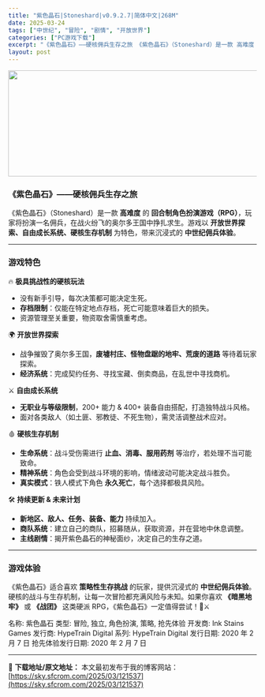 ```yaml
---
title: "紫色晶石|Stoneshard|v0.9.2.7|简体中文|268M"
date: 2025-03-24
tags: ["中世纪", "冒险", "剧情", "开放世界"]
categories: ["PC游戏下载"]
excerpt: "《紫色晶石》——硬核佣兵生存之旅 《紫色晶石》（Stoneshard）是一款 高难度 的 回合制角色扮演游戏（RPG），玩家将扮演一名佣兵，在战火纷飞的奥尔多王国中挣扎求生。游戏以 开放世界探索、自由成长系统、硬核生存机制 为特色，带来沉浸式的 中世纪佣兵体验。 游戏特色 🔥 极具挑战性的硬核玩法 &hellip;"
layout: post
---
```


<img class="aligncenter size-full wp-image-121538" src="https://sky.sfcrom.com/wp-content/uploads/2025/03/2025032414554830.webp" alt="" width="660" height="215" />
<h3><strong>《紫色晶石》——硬核佣兵生存之旅</strong></h3>
《紫色晶石》（Stoneshard）是一款 <strong>高难度</strong> 的 <strong>回合制角色扮演游戏（RPG）</strong>，玩家将扮演一名佣兵，在战火纷飞的奥尔多王国中挣扎求生。游戏以 <strong>开放世界探索、自由成长系统、硬核生存机制</strong> 为特色，带来沉浸式的 <strong>中世纪佣兵体验</strong>。

<hr />

<h3><strong>游戏特色</strong></h3>
🔥 <strong>极具挑战性的硬核玩法</strong>
<ul>
 	<li>没有新手引导，每次决策都可能决定生死。</li>
 	<li><strong>存档限制</strong>：仅能在特定地点存档，死亡可能意味着巨大的损失。</li>
 	<li>资源管理至关重要，物资取舍需慎重考虑。</li>
</ul>
🌍 <strong>开放世界探索</strong>
<ul>
 	<li>战争摧毁了奥尔多王国，<strong>废墟村庄、怪物盘踞的地牢、荒废的道路</strong> 等待着玩家探索。</li>
 	<li><strong>经济系统</strong>：完成契约任务、寻找宝藏、倒卖商品，在乱世中寻找商机。</li>
</ul>
⚔️ <strong>自由成长系统</strong>
<ul>
 	<li><strong>无职业与等级限制</strong>，200+ 能力 &amp; 400+ 装备自由搭配，打造独特战斗风格。</li>
 	<li>面对各类敌人（如土匪、邪教徒、不死生物），需灵活调整战术应对。</li>
</ul>
🩸 <strong>硬核生存机制</strong>
<ul>
 	<li><strong>生命系统</strong>：战斗受伤需进行 <strong>止血、消毒、服用药剂</strong> 等治疗，若处理不当可能致命。</li>
 	<li><strong>精神系统</strong>：角色会受到战斗环境的影响，情绪波动可能决定战斗胜负。</li>
 	<li><strong>真实模式</strong>：铁人模式下角色 <strong>永久死亡</strong>，每个选择都极具风险。</li>
</ul>
🛠 <strong>持续更新 &amp; 未来计划</strong>
<ul>
 	<li><strong>新地区、敌人、任务、装备、能力</strong> 持续加入。</li>
 	<li><strong>商队系统</strong>：建立自己的商队，招募随从，获取资源，并在营地中休息调整。</li>
 	<li><strong>主线剧情</strong>：揭开紫色晶石的神秘面纱，决定自己的生存之道。</li>
</ul>

<hr />

<h3><strong>游戏体验</strong></h3>
《紫色晶石》适合喜欢 <strong>策略性生存挑战</strong> 的玩家，提供沉浸式的 <strong>中世纪佣兵体验</strong>。硬核的战斗与生存机制，让每一次冒险都充满风险与未知。如果你喜欢 <strong>《暗黑地牢》</strong> 或 <strong>《战团》</strong> 这类硬派 RPG，《紫色晶石》一定值得尝试！🔮⚔️

名称: 紫色晶石
类型: 冒险, 独立, 角色扮演, 策略, 抢先体验
开发商: Ink Stains Games
发行商: HypeTrain Digital
系列: HypeTrain Digital
发行日期: 2020 年 2 月 7 日
抢先体验发行日期: 2020 年 2 月 7 日

---
📖 **下载地址/原文地址：** 本文最初发布于我的博客网站：[https://sky.sfcrom.com/2025/03/121537](https://sky.sfcrom.com/2025/03/121537)

